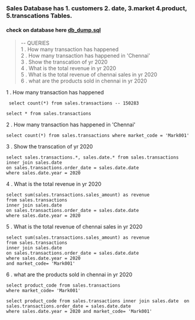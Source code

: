 ###  Sales Database has 1. customers 2. date, 3.market 4.product, 5.transcations Tables.
#### check on database here [db_dump.sql](https://github.com/Dhanyatha-s/SQL_PROBLEMS/blob/d614775dd1535e772fe8353dca3ffce93d26f8dd/Databases/db_dump.sql)
> -- QUERIES  
1 . How many transaction has happened  
2 . How many transaction has happened in 'Chennai'  
3 . Show the transcation of yr 2020  
4 . What is the total revenue in yr 2020  
5 . What is the total revenue of chennai sales in yr 2020  
6 . what are the products sold in chennai in yr 2020  

 1 . How many transaction has happened 
```
 select count(*) from sales.transactions -- 150283
```
```
select * from sales.transactions
```
2 . How many transaction has happened in 'Chennai'
```
select count(*) from sales.transactions where market_code = 'Mark001'
```
 3 . Show the transcation of yr 2020
 ```
 select sales.transactions.*, sales.date.* from sales.transactions
 inner join sales.date
 on sales.transactions.order_date = sales.date.date 
 where sales.date.year = 2020
```
 4 . What is the total revenue in yr 2020
```
select sum(sales.transactions.sales_amount) as revenue
from sales.transactions
inner join sales.date
on sales.transactions.order_date = sales.date.date 
where sales.date.year = 2020
```
5 . What is the total revenue of chennai sales in yr 2020
```
select sum(sales.transactions.sales_amount) as revenue
from sales.transactions
inner join sales.date
on sales.transactions.order_date = sales.date.date 
where sales.date.year = 2020
and market_code= 'Mark001'
```
6 . what are the products sold in chennai in yr 2020
```
select product_code from sales.transactions 
where market_code= 'Mark001'
```
```
select product_code from sales.transactions inner join sales.date  on sales.transactions.order_date = sales.date.date 
where sales.date.year = 2020 and market_code= 'Mark001'
```
